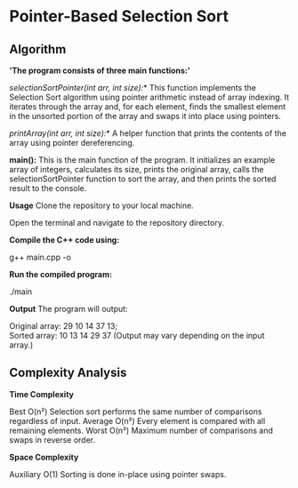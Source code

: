 # Pointer-Based Selection Sort

## Algorithm

**'The program consists of three main functions:'**

**selectionSortPointer(int* arr, int size):**
This function implements the Selection Sort algorithm using pointer arithmetic instead of array indexing. It iterates through the array and, for each element, finds the smallest element in the unsorted portion of the array and swaps it into place using pointers.

**printArray(int* arr, int size):**
A helper function that prints the contents of the array using pointer dereferencing.

**main():**
This is the main function of the program. It initializes an example array of integers, calculates its size, prints the original array, calls the selectionSortPointer function to sort the array, and then prints the sorted result to the console.

**Usage**
Clone the repository to your local machine.

Open the terminal and navigate to the repository directory.

**Compile the C++ code using:**

g++ main.cpp -o 

**Run the compiled program:**

./main

**Output**
The program will output:

Original array: 29 10 14 37 13;  
Sorted array: 10 13 14 29 37 
(Output may vary depending on the input array.)

## Complexity Analysis
**Time Complexity**

Best	O(n²)	Selection sort performs the same number of comparisons regardless of input.
Average	O(n²)	Every element is compared with all remaining elements.
Worst	O(n²)	Maximum number of comparisons and swaps in reverse order.

**Space Complexity**

Auxiliary	O(1)	Sorting is done in-place using pointer swaps.
